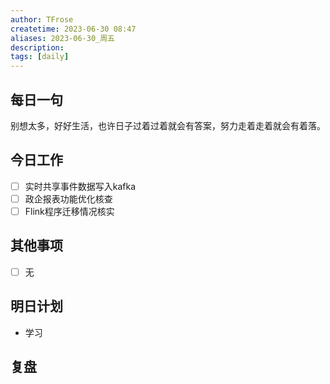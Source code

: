 ```yaml
---
author: TFrose
createtime: 2023-06-30 08:47
aliases: 2023-06-30_周五
description:
tags: [daily]
---
```


## 每日一句
别想太多，好好生活，也许日子过着过着就会有答案，努力走着走着就会有着落。

## 今日工作
- [ ] 实时共享事件数据写入kafka
- [ ] 政企报表功能优化核查
- [ ] Flink程序迁移情况核实

## 其他事项
- [ ] 无

## 明日计划
- 学习

## 复盘


